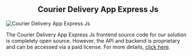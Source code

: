 <h2 style="text-align:center">Courier Delivery App Express Js </h2>

![Courier Delivery App Express Js](https://admin.ninjascode.com/) 

The Courier Delivery App Express Js frontend source code for our solution is completely open source. However, the API and backend is proprietary and can be accessed via a paid license. For more details, <a href="https://enatega.com/?utm_source=github&utm_medium=repo&utm_campaign=martha-courier-delivery-app-express-js" target="_blank">click here</a>.
